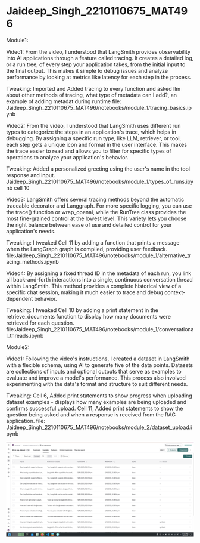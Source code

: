 # Jaideep_Singh_2210110675_MAT496

Module1:

Video1:
From the video, I understood that LangSmith provides observability into AI applications through a feature called tracing. It creates a detailed log, or a run tree, of every step your application takes, from the initial input to the final output. This makes it simple to debug issues and analyze performance by looking at metrics like latency for each step in the process.

Tweaking:
Imported and Added tracing to every function and asked llm about other methods of tracing, what type of metadata can I add?, an example of adding metadat during runtime
file: Jaideep_Singh_2210110675_MAT496/notebooks/module_1/tracing_basics.ipynb

Video2:
From the video, I understood that LangSmith uses different run types to categorize the steps in an application's trace, which helps in debugging. By assigning a specific run type, like LLM, retriever, or tool, each step gets a unique icon and format in the user interface. This makes the trace easier to read and allows you to filter for specific types of operations to analyze your application's behavior.

Tweaking:
Added a personalized greeting using the user's name in the tool response and input. Jaideep_Singh_2210110675_MAT496/notebooks/module_1/types_of_runs.ipynb cell 10

Video3:
LangSmith offers several tracing methods beyond the automatic traceable decorator and Langgraph. For more specific logging, you can use the trace() function or wrap_openai, while the RunTree class provides the most fine-grained control at the lowest level. This variety lets you choose the right balance between ease of use and detailed control for your application's needs.

Tweaking:
I tweaked Cell 11 by adding a function that prints a message when the LangGraph graph is compiled, providing user feedback.
file:Jaideep_Singh_2210110675_MAT496/notebooks/module_1/alternative_tracing_methods.ipynb

Video4:
By assigning a fixed thread ID in the metadata of each run, you link all back-and-forth interactions into a single, continuous conversation thread within LangSmith. This method provides a complete historical view of a specific chat session, making it much easier to trace and debug context-dependent behavior.

Tweaking:
I tweaked Cell 10 by adding a print statement in the retrieve_documents function to display how many documents were retrieved for each question.
file:Jaideep_Singh_2210110675_MAT496/notebooks/module_1/conversational_threads.ipynb

Module2:

Video1:
Following the video's instructions, I created a dataset in LangSmith with a flexible schema, using AI to generate five of the data points. Datasets are collections of inputs and optional outputs that serve as examples to evaluate and improve a model's performance. This process also involved experimenting with the data's format and structure to suit different needs.

Tweaking:
Cell 6, Added print statements to show progress when uploading dataset examples - displays how many examples are being uploaded and confirms successful upload.
Cell 11, Added print statements to show the question being asked and when a response is received from the RAG application.
file: Jaideep_Singh_2210110675_MAT496/notebooks/module_2/dataset_upload.ipynb

![screenshot of the filled dataset](images/image1.png)
